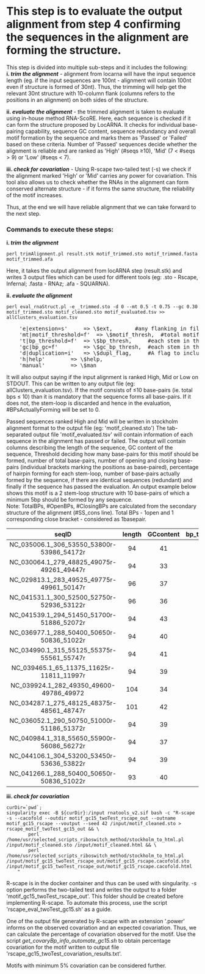# This step is to evaluate the output alignment from step 4 confirming the sequences in the alignment are forming the structure.

This step is divided into multiple sub-steps and it includes the following:  
**i. _trim the alignment_** - alignment from locarna will have the input sequence length (eg. if the input sequences are 100nt - alignment will contain 100nt even if structure is formed of 30nt). Thus, the trimming will help get the relevant 30nt structure with 10-column flank (columns refers to the positions in an alignment) on both sides of the structure.  

**ii.  _evaluate the alignment_** - the trimmed alignment is taken to evaluate using in-house method RNA-ScoRE. Here, each sequence is checked if it can form the structure proposed by LocARNA. It checks for individual base-pairing capability, sequence GC content, sequence redundancy and overall motif formation by the sequence and marks them as 'Passed' or 'Failed' based on these criteria. Number of 'Passed' sequences decide whether the alignment is reliable and are ranked as 'High' (#seqs ≥10), 'Mid' (7 < #seqs > 9) or 'Low' (#seqs < 7).  

**iii. _check for covariation_** - Using R-scape two-tailed test (-s) we check if the alignment marked 'High' or 'Mid' carries any power for covariation. This tool also allows us to check whether the RNAs in the alignment can form conserved alternate structure - if it forms the same structure, the reliability of the motif increases.  

Thus, at the end we will have reliable alignment that we can take forward to the next step.  

### Commands to execute these steps:
**i. _trim the alignment_**

	perl trimAlignment.pl result.stk motif_trimmed.sto motif_trimmed.fasta motif_trimmed.afa

Here, it takes the output alignment from locARNA step (result.stk) and writes 3 output files which can be used for different tools (eg: .sto - Rscape, Infernal; .fasta - RNAz; .afa - SQUARNA).  

**ii. _evaluate the alignment_**

	perl eval_rnaStruct.pl -e _trimmed.sto -d 0 --mt 0.5 -t 0.75 --gc 0.30 motif_trimmed.sto motif_cleaned.sto motif_evaluated.tsv >> allClusters_evaluation.tsv

<pre>
	'e|extension=s'		=> \$ext, 		#any flanking in filename that should be replaced. mandatory to remove .sto from extension - to obtain clean output filename (Here, in this example '_trimmed.sto' from input filename (motif_trimmed.sto) has to be removed.
	'mt|motif_threshold=f'	=> \$motif_thresh, 	#total motif threshold [0.0-1.0] => set to 0.5 for evaluation/cleaning step (column labeled bp_threshold in output file)
	't|bp_threshold=f'	=> \$bp_thresh, 	#each stem in the motif should have x% of base-pairs [0.0-1.0] => set to 0.75 for evaluation/cleaning step. (column labeled HairpinBPs_per in output file)
	'gc|bp_gc=f'		=> \$gc_bp_thresh, 	#each stem in the motif should have x% of GC/CG base-pairs [0.0-1.0] -> set to 0.30
	'd|duplication=i'	=> \$dupl_flag,		#A flag to include duplications in the alignment and all the calculations: 0: duplications OFF - removes duplicationsand 1: duplications ON, retains duplications in the alignment
	'h|help'		=> \$help,
	'manual'		=> \$man
</pre>

It will also output saying if the input alignment is ranked High, Mid or Low on STDOUT. This can be written to any output file (eg: allClusters_evaluation.tsv). If the motif consists of ≤10 base-pairs (ie. total bps ≤ 10) than it is mandatory that the sequence forms all base-pairs. If it does not, the stem-loop is discarded and hence in the evaluation, #BPsActuallyForming will be set to 0.

Passed sequences ranked High and Mid will be written in stockholm alignment format to the output file (eg: 'motif_cleaned.sto')
The tab-separated output file 'motif_evaluated.tsv' will contain information of each sequence in the alignment has passed or failed. The output will contain columns describing the length of the sequence, GC content of the sequence, Threshold deciding how many base-pairs for this motif should be formed, number of total base-pairs, number of opening and closing base-pairs (individual brackets marking the positions as base-paired), percentage of hairpin forming for each stem-loop, number of base-pairs actually formed by the sequence, if there are identical sequences (redundant) and finally if the sequence has passed the evaluation. An output example below shows this motif is a 2 stem-loop structure with 10 base-pairs of which a minimum 5bp should be formed by any sequence.  
Note: TotalBPs, #OpenBPs, #ClosingBPs are calculated from the secondary structure of the alignment (#SS_cons line). Total BPs - 1open and 1 corresponding close bracket - considered as 1basepair. 

| seqID| length | GCcontent | bp_threshold | TotalBPs | #OpenBPs | #ClosingBPs | HairpinBPs_per | #BPsActuallyForming| RedundantRNAcandidates|Evaluation
|:-------------------------------------------:|:------:|:---------:|:------------:|:--------:|:--------:|:-----------:|:--------------:|:--------------------:|:-----------------------------------------:|:--------:|
| NC_035006.1_306_53550_53800r-53986_54172r|94|41|5|10|10|10|60.00,100.00,|5||Passed
| NC_030064.1_279_48825_49075r-49261_49447r|94|33|5|10|10|10|60.00,60.00,|0||Fail
| NC_029813.1_283_49525_49775r-49961_50147r|96|37|5|10|10|10|40.00,60.00,|0||Fail
| NC_041531.1_300_52500_52750r-52936_53122r|96|36|5|10|10|10|60.00,40.00,|0||Fail
| NC_041539.1_294_51450_51700r-51886_52072r|94|43|5|10|10|10|100.00,100.00,|10||Passed
| NC_036977.1_288_50400_50650r-50836_51022r|94|40|5|10|10|10|80.00,100.00,|9||Passed
| NC_034990.1_315_55125_55375r-55561_55747r|94|41|5|10|10|10|80.00,100.00,|9||Passed
| NC_039465.1_65_11375_11625r-11811_11997r|94|39|5|10|10|10|100.00,100.00,|10||Passed
| NC_039924.1_282_49350_49600-49786_49972|104|34|5|10|10|10|80.00,60.00,|4||Fail
| NC_034287.1_275_48125_48375r-48561_48747r|101|42|5|10|8|10|40.00,0.00,|0||Fail
| NC_036052.1_290_50750_51000r-51186_51372r|94|39|5|10|10|10|100.00,100.00,|10||Passed
| NC_040984.1_318_55650_55900r-56086_56272r|94|37|5|10|10|10|80.00,100.00,|9|NC_035566.1_301_52675_52925r-53111_53297r|Passed
| NC_044106.1_304_53200_53450r-53636_53822r|94|39|5|10|10|10|100.00,100.00,|10||Passed
| NC_041266.1_288_50400_50650r-50836_51022r|93|40|5|10|10|10|80.00,80.00,|8||Passed


**iii. _check for covariation_**

	curDir=`pwd`;
	singularity exec -B ${curDir}:/input rnatools_v2.sif bash -c "R-scape -s --cacofold --outdir motif_gc15_twoTest_rscape_out --outname motif_gc15_rscape --voutput --seed 42 /input/motif_cleaned.sto > rscape_motif_twoTest_gc15_out && \
			perl /home/usr/selected_scripts_riboswitch_method/stockholm_to_html.pl /input/motif_cleaned.sto /input/motif_cleaned.html && \
			perl /home/usr/selected_scripts_riboswitch_method/stockholm_to_html.pl /input/motif_gc15_twoTest_rscape_out/motif_gc15_rscape.cacofold.sto /input/motif_gc15_twoTest_rscape_out/motif_gc15_rscape.cacofold.html
		"

R-scape is in the docker container and thus can be used with singularity. _-s_ option performs the two-tailed test and writes the output to a folder 'motif_gc15_twoTest_rscape_out'. This folder should be created before implementing R-scape. To automate this process, use the script 'rscape_eval_twoTest_gc15.sh' as a guide. 

One of the output file generated by R-scape with an extension '.power' informs on the observed covariation and an expected covariation. Thus, we can calculate the percentage of covariation observed for the motif. Use the script _get_covaryBp_info_automate_gc15.sh_ to obtain percentage covariation for the motif written to output file 'rscape_gc15_twoTest_covariation_results.txt'.  

Motifs with minimum 5% covariation can be considered further.
